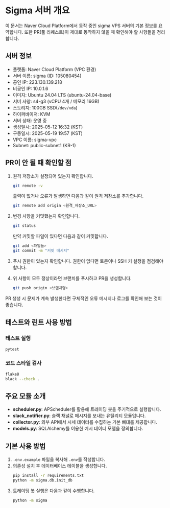 # Sigma 서버 개요

이 문서는 Naver Cloud Platform에서 동작 중인 sigma VPS 서버의 기본 정보를 요약합니다. 또한 PR(풀 리퀘스트)이 제대로 동작하지 않을 때 확인해야 할 사항들을 정리합니다.

## 서버 정보

- 플랫폼: Naver Cloud Platform (VPC 환경)
- 서버 이름: sigma (ID: 105080454)
- 공인 IP: 223.130.139.218
- 비공인 IP: 10.0.1.6
- 이미지: Ubuntu 24.04 LTS (ubuntu-24.04-base)
- 서버 사양: s4-g3 (vCPU 4개 / 메모리 16GB)
- 스토리지: 100GB SSD(`/dev/vda`)
- 하이퍼바이저: KVM
- 서버 상태: 운영 중
- 생성일시: 2025-05-12 16:32 (KST)
- 구동일시: 2025-05-19 19:57 (KST)
- VPC 이름: sigma-vpc
- Subnet: public-subnet1 (KR-1)

## PR이 안 될 때 확인할 점

1. 원격 저장소가 설정되어 있는지 확인합니다.
   ```bash
   git remote -v
   ```
   출력이 없거나 오류가 발생하면 다음과 같이 원격 저장소를 추가합니다.
   ```bash
   git remote add origin <원격_저장소_URL>
   ```

2. 변경 사항을 커밋했는지 확인합니다.
   ```bash
   git status
   ```
   만약 커밋할 파일이 있다면 다음과 같이 커밋합니다.
   ```bash
   git add <파일들>
   git commit -m "커밋 메시지"
   ```

3. 푸시 권한이 있는지 확인합니다. 권한이 없다면 토큰이나 SSH 키 설정을 점검해야 합니다.

4. 위 사항이 모두 정상이라면 브랜치를 푸시하고 PR을 생성합니다.
   ```bash
   git push origin <브랜치명>
   ```

PR 생성 시 문제가 계속 발생한다면 구체적인 오류 메시지나 로그를 확인해 보는 것이 좋습니다.


## 테스트와 린트 사용 방법

### 테스트 실행
```bash
pytest
```

### 코드 스타일 검사
```bash
flake8
black --check .
```


## 주요 모듈 소개

- **scheduler.py**: APScheduler를 활용해 트레이딩 봇을 주기적으로 실행합니다.
- **slack_notifier.py**: 슬랙 채널로 메시지를 보내는 유틸리티 모듈입니다.
- **collector.py**: 외부 API에서 시세 데이터를 수집하는 기본 뼈대를 제공합니다.
- **models.py**: SQLAlchemy를 이용한 예시 데이터 모델을 정의합니다.

## 기본 사용 방법
1. `.env.example` 파일을 복사해 `.env`를 작성합니다.
2. 의존성 설치 후 데이터베이스 테이블을 생성합니다.
   ```bash
   pip install -r requirements.txt
   python -m sigma.db.init_db
   ```
3. 트레이딩 봇 실행은 다음과 같이 수행합니다.
   ```bash
   python -m sigma
   ```
